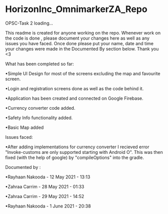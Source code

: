 # HorizonInc_OmnimarkerZA_Repo
OPSC-Task 2 loading...

This readme is created for anyone working on the repo. 
Whenever work on the code is done , please document your changes here as well as any issues you have faced.
Once done please put your name, date and time your changes were made in the Documented By section below.
Thank you <3

What has been completed so far: 

•Simple UI Design for most of the screens excluding the map and favourite screen.

•Login and registration screens done as well as the code behind it.

•Application has been created and connected on Google Firebase.

•Currency converter code added.

•Safety Info functionality added.

•Basic Map added 


Issues faced:

•After adding implementations for currency converter I recieved error "Invoke-customs are only supported starting with Android O". This was then fixed (with the help of google) by "compileOptions" into the gradle. 


Documented by : 

•Rayhaan Nakooda - 12 May 2021 - 13:13

•Zahraa Carrim - 28 May 2021 - 01:33

•Zahraa Carrim - 29 May 2021 - 14:52

•Rayhaan Nakooda - 1 June 2021 - 20:38
